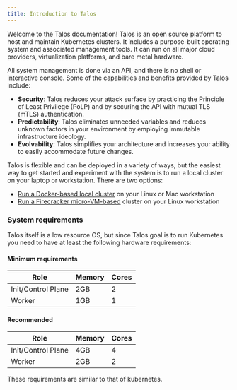 ```yaml
---
title: Introduction to Talos
---
```


Welcome to the Talos documentation!
Talos is an open source platform to host and maintain Kubernetes clusters.
It includes a purpose-built operating system and associated management tools.
It can run on all major cloud providers, virtualization platforms, and bare metal hardware.

All system management is done via an API, and there is no shell or interactive console.
Some of the capabilities and benefits provided by Talos include:

- **Security**: Talos reduces your attack surface by practicing the Principle of Least Privilege (PoLP) and by securing the API with mutual TLS (mTLS) authentication.
- **Predictability**: Talos eliminates unneeded variables and reduces unknown factors in your environment by employing immutable infrastructure ideology.
- **Evolvability**: Talos simplifies your architecture and increases your ability to easily accommodate future changes.

Talos is flexible and can be deployed in a variety of ways, but the easiest way to get started and experiment with the system is to run a local cluster on your laptop or workstation.
There are two options:

- [Run a Docker-based local cluster](/docs/v0.6/en/guides/local/docker) on your Linux or Mac workstation
- [Run a Firecracker micro-VM-based](/docs/v0.6/en/guides/local/firecracker) cluster on your Linux workstation

### System requirements

Talos itself is a low resource OS, but since Talos goal is to run Kubernetes you need to have at least the following hardware requirements:

#### Minimum requirements

<table class="table-auto">
  <thead>
    <tr>
      <th class="px-4 py-2">Role</th>
      <th class="px-4 py-2">Memory</th>
      <th class="px-4 py-2">Cores</th>
    </tr>
  </thead>
  <tbody>
    <tr>
      <td class="border px-4 py-2">Init/Control Plane</td>
      <td class="border px-4 py-2">2GB</td>
      <td class="border px-4 py-2">2</td>
    </tr>
    <tr class="bg-gray-100">
      <td class="border px-4 py-2">Worker</td>
      <td class="border px-4 py-2">1GB</td>
      <td class="border px-4 py-2">1</td>
    </tr>
  </tbody>
</table>

#### Recommended

<table class="table-auto">
  <thead>
    <tr>
      <th class="px-4 py-2">Role</th>
      <th class="px-4 py-2">Memory</th>
      <th class="px-4 py-2">Cores</th>
    </tr>
  </thead>
  <tbody>
    <tr>
      <td class="border px-4 py-2">Init/Control Plane</td>
      <td class="border px-4 py-2">4GB</td>
      <td class="border px-4 py-2">4</td>
    </tr>
    <tr class="bg-gray-100">
      <td class="border px-4 py-2">Worker</td>
      <td class="border px-4 py-2">2GB</td>
      <td class="border px-4 py-2">2</td>
    </tr>
  </tbody>
</table>

These requirements are similar to that of kubernetes.
